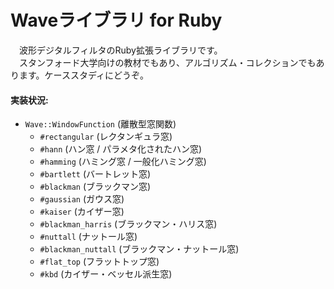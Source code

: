 # Waveライブラリ for Ruby

　波形デジタルフィルタのRuby拡張ライブラリです。  
　スタンフォード大学向けの教材でもあり、アルゴリズム・コレクションでもあります。ケーススタディにどうぞ。  

#### 実装状況:
* `Wave::WindowFunction` (離散型窓関数)  
    * `#rectangular` (レクタンギュラ窓)  
    * `#hann` (ハン窓 / パラメタ化されたハン窓)  
    * `#hamming` (ハミング窓 / 一般化ハミング窓)  
    * `#bartlett` (バートレット窓)  
    * `#blackman` (ブラックマン窓)  
    * `#gaussian` (ガウス窓)  
    * `#kaiser` (カイザー窓)  
    * `#blackman_harris` (ブラックマン・ハリス窓)  
    * `#nuttall` (ナットール窓)  
    * `#blackman_nuttall` (ブラックマン・ナットール窓)  
    * `#flat_top` (フラットトップ窓)  
    * `#kbd` (カイザー・ベッセル派生窓)  
